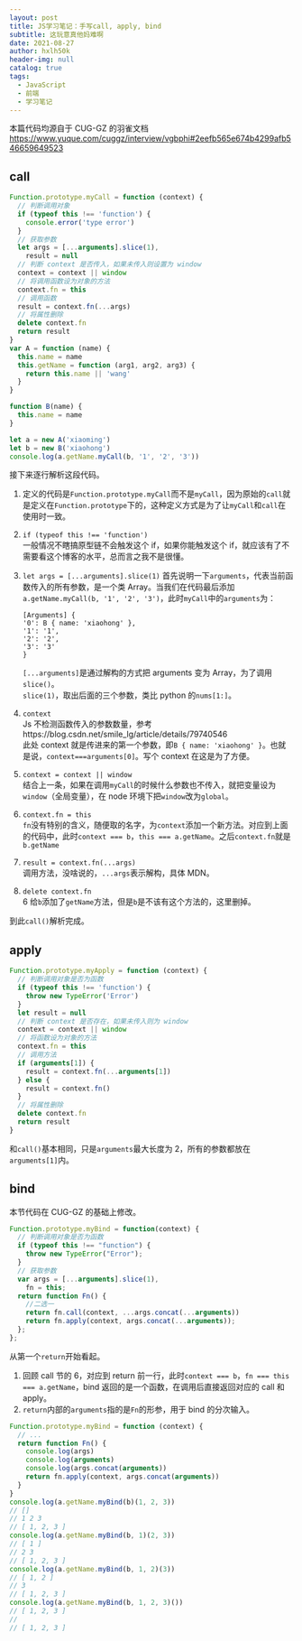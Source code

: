 ```yaml
---
layout: post
title: JS学习笔记：手写call, apply, bind
subtitle: 这玩意真他妈难啊
date: 2021-08-27
author: hxlh50k
header-img: null
catalog: true
tags:
  - JavaScript
  - 前端
  - 学习笔记
---
```


本篇代码均源自于 CUG-GZ 的羽雀文档  
https://www.yuque.com/cuggz/interview/vgbphi#2eefb565e674b4299afb546659649523

## call

```javascript
Function.prototype.myCall = function (context) {
  // 判断调用对象
  if (typeof this !== 'function') {
    console.error('type error')
  }
  // 获取参数
  let args = [...arguments].slice(1),
    result = null
  // 判断 context 是否传入，如果未传入则设置为 window
  context = context || window
  // 将调用函数设为对象的方法
  context.fn = this
  // 调用函数
  result = context.fn(...args)
  // 将属性删除
  delete context.fn
  return result
}
var A = function (name) {
  this.name = name
  this.getName = function (arg1, arg2, arg3) {
    return this.name || 'wang'
  }
}

function B(name) {
  this.name = name
}

let a = new A('xiaoming')
let b = new B('xiaohong')
console.log(a.getName.myCall(b, '1', '2', '3'))
```

接下来逐行解析这段代码。

1. 定义的代码是`Function.prototype.myCall`而不是`myCall`，因为原始的`call`就是定义在`Function.prototype`下的，这种定义方式是为了让`myCall`和`call`在使用时一致。
2. `if (typeof this !== 'function')`  
   一般情况不瞎搞原型链不会触发这个 if，如果你能触发这个 if，就应该有了不需要看这个博客的水平，总而言之我不是很懂。
3. `let args = [...arguments].slice(1)` 首先说明一下`arguments`，代表当前函数传入的所有参数，是一个类 Array。当我们在代码最后添加`a.getName.myCall(b, '1', '2', '3')`，此时`myCall`中的`arguments`为：

   ```
   [Arguments] {
   '0': B { name: 'xiaohong' },
   '1': '1',
   '2': '2',
   '3': '3'
   }
   ```

   `[...arguments]`是通过解构的方式把 arguments 变为 Array，为了调用`slice()`。  
   `slice(1)`，取出后面的三个参数，类比 python 的`nums[1:]`。

4. `context`  
   Js 不检测函数传入的参数数量，参考https://blog.csdn.net/smile_lg/article/details/79740546  
   此处 context 就是传进来的第一个参数，即`B { name: 'xiaohong' }`。也就是说，`context===arguments[0]`。写个 context 在这是为了方便。
5. `context = context || window`  
   结合上一条，如果在调用`myCall`的时候什么参数也不传入，就把变量设为`window`（全局变量），在 node 环境下把`window`改为`global`。
6. `context.fn = this`  
   `fn`没有特别的含义，随便取的名字，为`context`添加一个新方法。对应到上面的代码中，此时`context === b`，`this === a.getName`。之后`context.fn`就是`b.getName`
7. `result = context.fn(...args)`  
   调用方法，没啥说的，`...args`表示解构，具体 MDN。
8. `delete context.fn`  
   6 给`b`添加了`getName`方法，但是`b`是不该有这个方法的，这里删掉。

到此`call()`解析完成。

## apply

```javascript
Function.prototype.myApply = function (context) {
  // 判断调用对象是否为函数
  if (typeof this !== 'function') {
    throw new TypeError('Error')
  }
  let result = null
  // 判断 context 是否存在，如果未传入则为 window
  context = context || window
  // 将函数设为对象的方法
  context.fn = this
  // 调用方法
  if (arguments[1]) {
    result = context.fn(...arguments[1])
  } else {
    result = context.fn()
  }
  // 将属性删除
  delete context.fn
  return result
}
```

和`call()`基本相同，只是`arguments`最大长度为 2，所有的参数都放在`arguments[1]`内。

## bind

本节代码在 CUG-GZ 的基础上修改。

<!-- prettier-ignore-start -->
```javascript
Function.prototype.myBind = function(context) {
  // 判断调用对象是否为函数
  if (typeof this !== "function") {
    throw new TypeError("Error");
  }
  // 获取参数
  var args = [...arguments].slice(1),
    fn = this;
  return function Fn() {
    //二选一
    return fn.call(context, ...args.concat(...arguments))
    return fn.apply(context, args.concat(...arguments));
  };
};
```
<!-- prettier-ignore-end -->

从第一个`return`开始看起。

1. 回顾 call 节的 6，对应到 return 前一行，此时`context === b`，`fn === this === a.getName`，bind 返回的是一个函数，在调用后直接返回对应的 call 和 apply。
2. `return`内部的`arguments`指的是`Fn`的形参，用于 bind 的分次输入。

```javascript
Function.prototype.myBind = function (context) {
  // ...
  return function Fn() {
    console.log(args)
    console.log(arguments)
    console.log(args.concat(arguments))
    return fn.apply(context, args.concat(arguments))
  }
}
console.log(a.getName.myBind(b)(1, 2, 3))
// []
// 1 2 3
// [ 1, 2, 3 ]
console.log(a.getName.myBind(b, 1)(2, 3))
// [ 1 ]
// 2 3
// [ 1, 2, 3 ]
console.log(a.getName.myBind(b, 1, 2)(3))
// [ 1, 2 ]
// 3
// [ 1, 2, 3 ]
console.log(a.getName.myBind(b, 1, 2, 3)())
// [ 1, 2, 3 ]
//
// [ 1, 2, 3 ]
```
